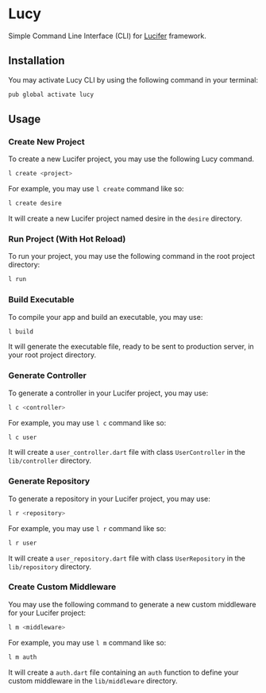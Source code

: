 # Lucy 

Simple Command Line Interface (CLI) for [Lucifer](https://pub.dev/packages/lucifer) framework.

## Installation

You may activate Lucy CLI by using the following command in your terminal:

```bash
pub global activate lucy
```

## Usage 

### Create New Project

To create a new Lucifer project, you may use the following Lucy command.

```bash
l create <project>
```

For example, you may use `l create` command like so:

```bash
l create desire
```

It will create a new Lucifer project named desire in the `desire` directory.

### Run Project (With Hot Reload)

To run your project, you may use the following command in the root project directory:

```bash
l run
```

### Build Executable 

To compile your app and build an executable, you may use:

```bash
l build
```

It will generate the executable file, ready to be sent to production server, in your root project directory.

### Generate Controller

To generate a controller in your Lucifer project, you may use:

```bash
l c <controller>
```

For example, you may use `l c` command like so:

```bash
l c user
```

It will create a `user_controller.dart` file with class `UserController` in the `lib/controller` directory.

### Generate Repository

To generate a repository in your Lucifer project, you may use:

```bash
l r <repository>
```

For example, you may use `l r` command like so:

```bash
l r user
```

It will create a `user_repository.dart` file with class `UserRepository` in the `lib/repository` directory.

### Create Custom Middleware 

You may use the following command to generate a new custom middleware for your Lucifer project:

```bash
l m <middleware>
```

For example, you may use `l m` command like so:

```bash
l m auth
```

It will create a `auth.dart` file containing an `auth` function to define your custom middleware in the `lib/middleware` directory.